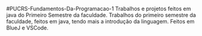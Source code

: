 #PUCRS-Fundamentos-Da-Programacao-1
Trabalhos e projetos feitos em java do Primeiro Semestre da faculdade.
Trabalhos do primeiro semestre da faculdade, feitos em java, tendo mais a introdução da linguagem.
Feitos em BlueJ e VSCode. 

